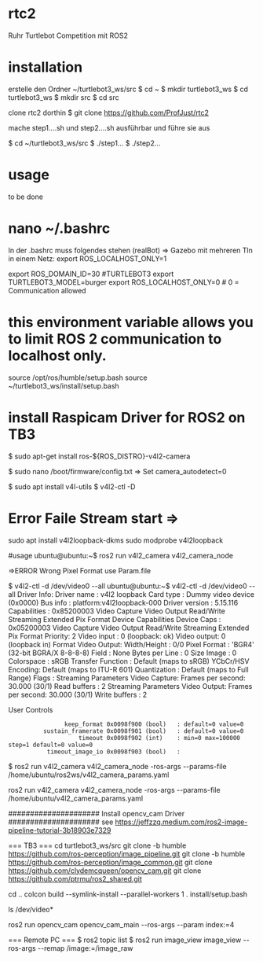 # rtc2
Ruhr Turtlebot Competition mit ROS2

# installation
erstelle den Ordner  ~/turtlebot3_ws/src
  $ cd ~
  $ mkdir turtlebot3_ws
  $ cd turtlebot3_ws
  $ mkdir src
  $ cd src

clone rtc2 dorthin
  $ git clone https://github.com/ProfJust/rtc2
  

mache step1....sh und step2....sh ausführbar
und führe sie aus

$ cd ~/turtlebot3_ws/src
$ ./step1...
$ ./step2...

# usage
to be done



# nano ~/.bashrc

In der .bashrc muss folgendes stehen (realBot)
 => Gazebo mit mehreren Tln in einem Netz:  export ROS_LOCALHOST_ONLY=1  

export ROS_DOMAIN_ID=30 #TURTLEBOT3
export TURTLEBOT3_MODEL=burger
export ROS_LOCALHOST_ONLY=0  # 0 = Communication allowed
# this environment variable allows you to limit ROS 2 communication to localhost only.
source /opt/ros/humble/setup.bash
source ~/turtlebot3_ws/install/setup.bash



# install Raspicam Driver for ROS2 on TB3
$ sudo apt-get install ros-${ROS_DISTRO}-v4l2-camera

$ sudo nano /boot/firmware/config.txt
   => Set   camera_autodetect=0

$ sudo apt install v4l-utils
$ v4l2-ctl -D

# Error Faile Stream start =>
sudo apt install v4l2loopback-dkms
sudo modprobe v4l2loopback



#usage
ubuntu@ubuntu:~$ ros2 run v4l2_camera v4l2_camera_node

=>ERROR Wrong Pixel Format use Param.file


$ v4l2-ctl -d /dev/video0 --all
ubuntu@ubuntu:~$ v4l2-ctl -d /dev/video0 --all
Driver Info:
	Driver name      : v4l2 loopback
	Card type        : Dummy video device (0x0000)
	Bus info         : platform:v4l2loopback-000
	Driver version   : 5.15.116
	Capabilities     : 0x85200003
		Video Capture
		Video Output
		Read/Write
		Streaming
		Extended Pix Format
		Device Capabilities
	Device Caps      : 0x05200003
		Video Capture
		Video Output
		Read/Write
		Streaming
		Extended Pix Format
Priority: 2
Video input : 0 (loopback: ok)
Video output: 0 (loopback in)
Format Video Output:
	Width/Height      : 0/0
	Pixel Format      : 'BGR4' (32-bit BGRA/X 8-8-8-8)
	Field             : None
	Bytes per Line    : 0
	Size Image        : 0
	Colorspace        : sRGB
	Transfer Function : Default (maps to sRGB)
	YCbCr/HSV Encoding: Default (maps to ITU-R 601)
	Quantization      : Default (maps to Full Range)
	Flags             : 
Streaming Parameters Video Capture:
	Frames per second: 30.000 (30/1)
	Read buffers     : 2
Streaming Parameters Video Output:
	Frames per second: 30.000 (30/1)
	Write buffers    : 2

User Controls

                    keep_format 0x0098f900 (bool)   : default=0 value=0
              sustain_framerate 0x0098f901 (bool)   : default=0 value=0
                        timeout 0x0098f902 (int)    : min=0 max=100000 step=1 default=0 value=0
               timeout_image_io 0x0098f903 (bool)   : 
               
$ ros2 run v4l2_camera v4l2_camera_node -ros-args --params-file /home/ubuntu/ros2ws/v4l2_camera_params.yaml


ros2 run v4l2_camera v4l2_camera_node  -ros-args --params-file /home/ubuntu/v4l2_camera_params.yaml



##################### Install opencv_cam Driver #####################
see https://jeffzzq.medium.com/ros2-image-pipeline-tutorial-3b18903e7329

=== TB3 ===
 cd turtlebot3_ws/src
 git clone -b humble https://github.com/ros-perception/image_pipeline.git
 git clone -b humble https://github.com/ros-perception/image_common.git
 git clone https://github.com/clydemcqueen/opencv_cam.git
 git clone https://github.com/ptrmu/ros2_shared.git

cd ..
colcon build --symlink-install --parallel-workers 1
. install/setup.bash

ls /dev/video*

ros2 run opencv_cam opencv_cam_main --ros-args --param index:=4


=== Remote PC ===
$ ros2 topic list
$ ros2 run image_view image_view --ros-args --remap /image:=/image_raw